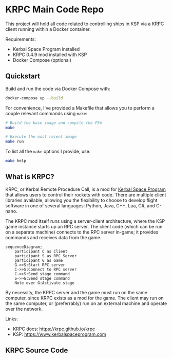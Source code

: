 # KRPC Main Code Repo

This project will hold all code related to controlling ships in KSP via a
KRPC client running within a Docker container.

Requirements:
- Kerbal Space Program installed
- KRPC 0.4.9 mod installed with KSP
- Docker Compose (optional)

## Quickstart

Build and run the code via Docker Compose with:
```sh
docker-compose up --build
```

For convenience, I've provided a Makefile that allows you to perform a couple
relevant commands using `make`:
```sh
# Build the base image and compile the FSW
make

# Execute the most recent image
make run
```

To list all the `make` options I provide, use:
```sh
make help
```

## What is KRPC?

KRPC, or Kerbal Remote Procedure Call, is a mod for [Kerbal Space Program](https://kerbalspaceprogram.com)
that allows users to control their rockets with code. There are multiple client
libraries available, allowing you the flexibility to choose to develop flight
software in one of several languages: Python, Java, C++, Lua, C#, and C-nano.

The KRPC mod itself runs using a server-client architecture, where the KSP game
instance starts up an RPC server. The client code (which can be run on a
separate machine) connects to the RPC server in-game; it provides commands and
receives data from the game.

```mermaid
sequenceDiagram;
    participant C as Client
    participant S as RPC Server
    participant G as Game
    G->>S:Start RPC server
    C->>S:Connect to RPC server
    C->>S:Send stage command
    S->>G:Send stage command
    Note over G:Activate stage
```

By necessity, the KRPC server and the game must run on the same computer, since
KRPC exists as a mod for the game. The client may run on the same computer, or
(preferrably) run on an external machine and operate over the network.

Links:
- KRPC docs: https://krpc.github.io/krpc
- KSP: https://www.kerbalspaceprogram.com

## KRPC Source Code

